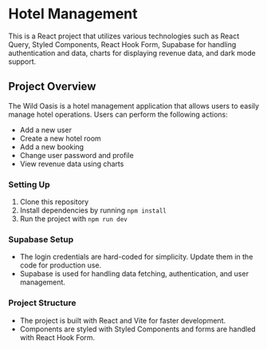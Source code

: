# Hotel Management

This is a React project that utilizes various technologies such as React Query, Styled Components, React Hook Form, Supabase for handling authentication and data, charts for displaying revenue data, and dark mode support.

## Project Overview
The Wild Oasis is a hotel management application that allows users to easily manage hotel operations. Users can perform the following actions:
- Add a new user
- Create a new hotel room
- Add a new booking
- Change user password and profile
- View revenue data using charts

### Setting Up
1. Clone this repository
2. Install dependencies by running `npm install`
3. Run the project with `npm run dev`

### Supabase Setup
- The login credentials are hard-coded for simplicity. Update them in the code for production use.
- Supabase is used for handling data fetching, authentication, and user management.

### Project Structure
- The project is built with React and Vite for faster development.
- Components are styled with Styled Components and forms are handled with React Hook Form.
